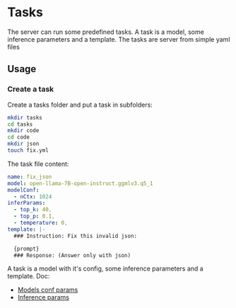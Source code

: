 # Tasks

The server can run some predefined tasks. A task is a model, some inference parameters and a template.
The tasks are server from simple yaml files

## Usage

### Create a task

Create a tasks folder and put a task in subfolders:

```bash
mkdir tasks
cd tasks
mkdir code
cd code
mkdir json
touch fix.yml
```

The task file content:

```yaml
name: fix_json
model: open-llama-7B-open-instruct.ggmlv3.q5_1
modelConf:
  - nCtx: 1024
inferParams:
  - top_k: 40,
  - top_p: 0.1,
  - temperature: 0,
template: |-
  ### Instruction: Fix this invalid json:

  {prompt}
  ### Response: (Answer only with json)
```

A task is a model with it's config, some inference parameters and a template. Doc:

- <a href="javascript:openLink('/api/load_model')">Models conf params</a>
- <a href="javascript:openLink('/api/inference')">Inference params</a>